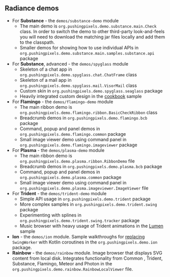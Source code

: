 ## Radiance demos

* For **Substance** - the `demos/substance-demo` module
  * The main demo is `org.pushingpixels.demo.substance.main.Check` class. In order to switch the demo to other third-party look-and-feels you will need to download the matching jar files locally and add them to the classpath.
  * Smaller demos for showing how to use individual APIs in `org.pushingpixels.demo.substance.main.samples.substance.api` package
* For **Substance**, advanced - the `demos/spyglass` module
  * Skeleton of a chat app in `org.pushingpixels.demo.spyglass.chat.ChatFrame` class
  * Skeleton of a mail app in `org.pushingpixels.demo.spyglass.mail.VisorMail` class
  * Custom skin in `org.pushingpixels.demo.spyglass.seaglass` package
  * Heavily integrated custom design in the [cookbook](spyglass/cookbook/cookbook.md) sample
* For **Flamingo** - the `demos/flamingo-demo` module
  * The main ribbon demo is `org.pushingpixels.demo.flamingo.ribbon.BasicCheckRibbon` class
  * Breadcrumb demos in `org.pushingpixels.demo.flamingo.bcb` package
  * Command, popup and panel demos in `org.pushingpixels.demo.flamingo.common` package
  * Small image viewer demo using command panel in `org.pushingpixels.demo.flamingo.imageviewer` package
* For **Plasma** - the `demos/plasma-demo` module
  * The main ribbon demo is `org.pushingpixels.demo.plasma.ribbon.RibbonDemo` file
  * Breadcrumb demos in `org.pushingpixels.demo.plasma.bcb` package
  * Command, popup and panel demos in `org.pushingpixels.demo.plasma.common` package
  * Small image viewer demo using command panel in `org.pushingpixels.demo.plasma.imageviewer.ImageViewer` file
* For **Trident** - the `demos/trident-demo` module
  * Simple API usage in `org.pushingpixels.demo.trident` package
  * More complex samples in `org.pushingpixels.demo.trident.swing` package
  * Experimenting with splines in `org.pushingpixels.demo.trident.swing.tracker` package
  * Music browser with heavy usage of Trident animations in the [Lumen](lumen/lumen.md) sample
* **Ion** - the `demos/ion` module. Sample walkthroughs for [replacing](https://www.pushing-pixels.org/2018/08/07/replacing-swingworker-with-kotlin-coroutines.html) `SwingWorker` with Kotlin coroutines in the `org.pushingpixels.demo.ion` package.
* **Rainbow** - the `demos/rainbow` module. Image browser that displays SVG content from local disk. Integrates functionality from Common , Trident, Substance, Flamingo, Meteor and Photon in the `org.pushingpixels.demo.rainbow.RainbowLocalViewer` file.
